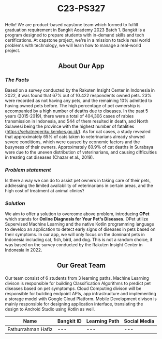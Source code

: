 # <p align="center"> C23-PS327 </p>
Hello! We are product-based capstone team which formed to fulfill graduation requirement in Bangkit Academy 2023 Batch 1. Bangkit is a program designed to prepare students with in-demand skills and tech certifications. At capstone project, we're in a mission to tackle real world problems with technology, we will learn how to manage a real-world project.

## <p align="center"> About Our App </p>
### *The Facts*
Based on a survey conducted by the Rakuten Insight Center in Indonesia in 2022, it was found that 67% out of 10.422 respondents owned pets. 23% were recorded as not having any pets, and the remaining 10% admitted to having owned pets before. The high percentage of pet ownership is accompanied by a high number of deaths due to diseases. In the past 5 years (2015-2019), there were a total of 404,306 cases of rabies transmission in Indonesia, and 544 of them resulted in death, and North Sulawesi being the province with the highest number of fatalities (https://sehatnegeriku.kemkes.go.id/). As for cat cases, a study revealed that approximately 65% of cats taken to veterinarians already showed severe conditions, which were caused by economic factors and the busyness of their owners. Approximately 60.9% of cat deaths in Surabaya were due to the uneven distribution of veterinarians, and causing difficulties in treating cat diseases (Chazar et al., 2019).

### *Problem statement*
Is there a way we can do to assist pet owners in taking care of their pets, addressing the limited availability of veterinarians in certain areas, and the high cost of treatment at animal clinics?

### *Solution*
We aim to offer a solution to overcome above problem, introducing **OPet** which stands for **Online Diagnosis for Your Pet's Diseases**. OPet utilize Supervised Machine Learning and the native Kotlin programming language to develop an application to detect early signs of diseases in pets based on their symptoms. In our app, we will only focus on the dominant pets in Indonesia including cat, fish, bird, and dog. This is not a random choice, it was based on the survey conducted by the Rakuten Insight Center in Indonesia in 2022. 


## <p align="center"> Our Great Team </p>
Our team consist of 6 students from 3 learning paths. Machine Learning divison is responsible for building Classification Algorithms to predict pet diseases based on pet symptomps. Cloud Computing divison will be responsible for building endpoint APIs, app infrastructure and implementing a storage model with Google Cloud Platform. Mobile Development divison is mainly responsible for designing application interface, translating the design to Android Studio using Kotlin as well.

| **Name** | **Bangkit ID** | **Learning Path** | **Social Media** |
| --- | --- | --- | --- |
| Fathurrahman Hafiz | --- | --- | --- |
